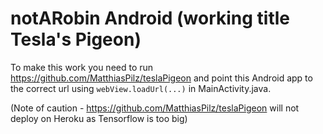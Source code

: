 # notARobin Android (working title Tesla's Pigeon)

To make this work you need to run https://github.com/MatthiasPilz/teslaPigeon and point this Android app to the correct url using `webView.loadUrl(...)` in MainActivity.java.

(Note of caution - https://github.com/MatthiasPilz/teslaPigeon will not deploy on Heroku as Tensorflow is too big)
